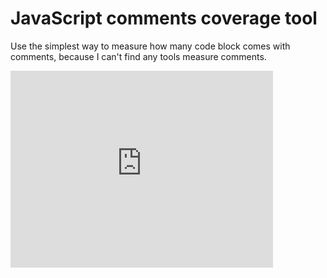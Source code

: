 
# JavaScript comments coverage tool

Use the simplest way to measure how many code block comes with comments,
because I can't find any tools measure comments.

<iframe width="420" height="315" src="http://snowmantw.github.io/jscc/parsed.html" frameborder="0" allowfullscreen></iframe>
